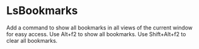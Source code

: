 # LsBookmarks

Add a command to show all bookmarks in all views of the current window for easy access. Use Alt+f2 to show all bookmarks. Use Shift+Alt+f2 to clear all bookmarks.

